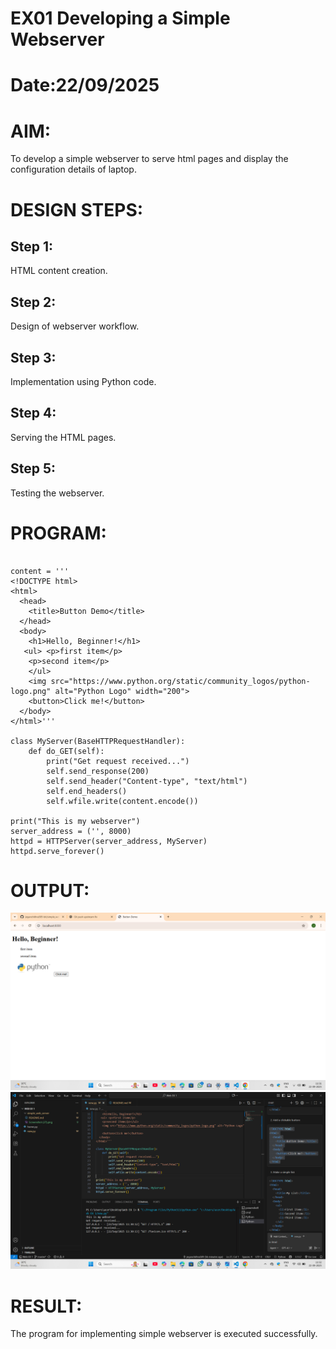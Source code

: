 # EX01 Developing a Simple Webserver

# Date:22/09/2025
# AIM:
To develop a simple webserver to serve html pages and display the configuration details of laptop.

# DESIGN STEPS:
## Step 1:
HTML content creation.

## Step 2:
Design of webserver workflow.

## Step 3:
Implementation using Python code.

## Step 4:
Serving the HTML pages.

## Step 5:
Testing the webserver.

# PROGRAM:
```from http.server import HTTPServer, BaseHTTPRequestHandler

content = '''
<!DOCTYPE html>
<html>
  <head>
    <title>Button Demo</title>
  </head>
  <body>
    <h1>Hello, Beginner!</h1>
   <ul> <p>first item</p>
    <p>second item</p>
    </ul>
    <img src="https://www.python.org/static/community_logos/python-logo.png" alt="Python Logo" width="200">
    <button>Click me!</button>
  </body>
</html>'''

class MyServer(BaseHTTPRequestHandler):
    def do_GET(self):
        print("Get request received...")
        self.send_response(200)
        self.send_header("Content-type", "text/html")
        self.end_headers()
        self.wfile.write(content.encode())

print("This is my webserver")
server_address = ('', 8000)
httpd = HTTPServer(server_address, MyServer)
httpd.serve_forever()
```
# OUTPUT:
![alt text](<Screenshot (27).png>)
![alt text](<Screenshot (28).png>)
# RESULT:
The program for implementing simple webserver is executed successfully.
